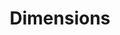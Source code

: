 ---
layout: default
bigquery: https://console.cloud.google.com/bigquery?p=covid-19-dimensions-ai&page=table&d=data&t=publications
contributors: Digital Science, https://www.digital-science.com/
cost: Free for personal, non-commercial use.
description: Dimensions contains more than 100 million publications, ranging from
  articles published in scholarly journals, books and book chapters, to preprints
  and conference proceedings. All publications are contextualized with linked data
  sets, funding, publications, patents, clinical trials, and policy documents. You
  can also view associated categories, funders, institutions, and researcher profiles.
documentation: https://docs.dimensions.ai/bigquery/index.html
last_edit: 04/11/2022, 19:49:52
location: https://www.dimensions.ai/products/free/
maintained_by: Digital Science, https://www.digital-science.com/
schema_fields:
- family_id
- inventor_names
- title
- active_years
- kind
- eisbn
- phase
- volume
- repository_url
- journal
- date
- associated_grant_ids
- original_assignee_orgs
- year
- family_count
- open_access_categories_v2
- funding_details
- citation_string
- established
- jurisdiction
- research_org_city_names
- funding_jpy
- date_inserted
- application_number
- funder_orgs
- funding_eur
- research_org_state_names
- associated_publication_doi
- status
- address
- funding_usd
- family_members_ids
- resulting_publication_ids
- research_org_state_codes
- priority_year
- original_assignee
- category_sdg
- type
- editors
- created_date
- current_assignee_orgs
- original_assignee_countries
- journal_lists
- research_org_cities
- altmetrics
- links
- open_access_categories
- filing_date
- publication_year
- publisher
- mesh_terms
- funding_currency
- funding_gbp
- end_date
- researcher_ids
- expiration_year
- license
- expiration_date
- citations_count
- grant_number
- funding_cad
- organisation_details
- cited_by_ids
- publication_ids
- email_address
- source_id
- associated_publication_pmid
- authors
- registry
- pmcid
- legal_events
- category_uoa
- wikipedia_url
- category_icrp_cso
- date_online
- category_rcdc
- gender
- filing_year
- assignee_countries
- patent_ids
- funding_nzd
- funder_countries
- acronym
- priority_date
- resulting_publication_doi
- funding_aud
- description
- current_assignee_countries
- aliases
- subtitles
- conference
- arxiv_id
- date_print
- interventions
- acronyms
- parent_id
- publication_date
- start_year
- category_hrcs_hc
- concepts
- granted_date
- repository_name
- start_date
- external_ids
- doi
- date_imported_gbq
- funder_org_acronyms
- category_for
- investigators
- pages
- categories
- linkout
- assignee_orgs
- book_series_title
- research_orgs
- pmid
- category_bra
- embargo_date
- original_abstract
- foa_number
- reference_ids
- research_org_countries
- proceedings_title
- date_normal
- isbn
- relationships
- acknowledgements
- funding_cny
- funder_org_countries
- types
- repository_id
- mesh_headings
- supporting_grant_ids
- cpc
- funder_org_cities
- labels
- original_title
- book_title
- language
- granted_year
- category_icrp_ct
- filing_status
- issue
- end_year
- funding_amount
- legal_status
- funding_chf
- metrics
- conditions
- associated_publication_arxiv_id
- citations
- funder_org
- abstract
- clinical_trial_ids
- category_hrcs_rac
- ipcr
- funder_org_state_codes
- current_assignee
- category_hra
- brief_title
- date_modified
- research_org_country_names
- name
- id
- associated_publication_id
shortname: dimensions
tags:
- scholarly literature
- patents
- funding
- clinical trials
- academic profiles
terms_of_use: 'Use of both the Dimensions COVID-19 dataset and full Dimensions dataset
  are subject to the Dimensions Terms of use: https://www.dimensions.ai/policies-terms-legal '
title: Dimensions
uuid: dcff88bd-fe6b-4fdb-8159-809bf9d7bc1c
---
